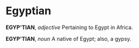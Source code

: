 # Egyptian

**EGYP'TIAN**, _adjective_ Pertaining to Egypt in Africa.

**EGYP'TIAN**, _noun_ A native of Egypt; also, a gypsy.